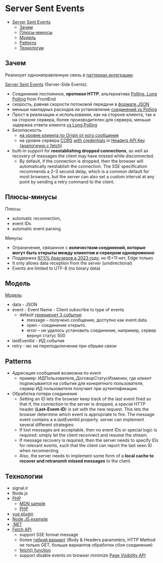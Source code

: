 # Server Sent Events

- [Server Sent Events](#server-sent-events)
	- [Зачем](#зачем)
	- [Плюсы-минусы](#плюсы-минусы)
	- [Модель](#модель)
	- [Patterns](#patterns)
	- [Технологии](#технологии)

## Зачем

Реализует однонаправленную связь в [паттернах интеграции](../../arch/pattern/pattern.integration.md).

[Server Sent Events](https://learn.javascript.ru/server-sent-events) (Server-Side Events):

- Соединение постоянное, __протокол HTTP__, альтернатива [Polling, Long Polling](https://web.dev/eventsource-basics/) from FrontEnd
- скорость, равная скорости потоковой передачи в [формате JSON](https://aengel.medium.com/server-sent-events-vs-json-stream-3a9f472120a4)
- меньше накладных расходов на установление [соединений vs Polling](https://stackoverflow.com/questions/9397528/server-sent-events-vs-polling)
- Прост в реализации и использовании, как на стороне клиента, так и на стороне сервера, более производителен для сервера, меньше задержка ответа клиента [vs Long Polling](https://www.turtle-techies.com/long-polling-vs-server-sent-events/)
- Безопасность 
	- [на уровне клиента по Origin от кого сообщения](https://web.dev/eventsource-basics/#a-word-on-security)
  - на уровне сервера [CORS](cors.md) [with сredentials](https://developer.mozilla.org/en-US/docs/Web/API/Server-sent_events/Using_server-sent_events) in [Headers API Key (аналогично с fetch)](https://learn.javascript.ru/fetch-crossorigin#neprostye-zaprosy)
- built-in support for __reestablishing dropped connections__, as well as recovery of messages the client may have missed while disconnected.
  - By default, if the connection is dropped, then the browser will automatically reestablish the connection. The SSE specification recommends a 2–3 second delay, which is a common default for most browsers, but the server can also set a custom interval at any point by sending a retry command to the client.

## Плюсы-минусы

Плюсы:

- automatic reconnection,
- event IDs
- automatic event parsing

Минусы:

- Ограничение, связанное с __количеством соединений, которые могут быть открыты между клиентом и сервером одновременно__
- Поддержка [97,5% браузеров в 2023 году](https://caniuse.com/eventsource), но IE<11 нет, Edge только
- It only allows data reception from the server (unidirectional)
- Events are limited to UTF-8 (no binary data)

## Модель

[Модель](https://learn.javascript.ru/server-sent-events#format-otveta-servera):

- data - JSON
- event - Event Name - Client subscribe to type of events
	- default [генерирует 3 события](https://learn.javascript.ru/server-sent-events#tipy-sobytiy):
		- message – получено сообщение, доступно как event.data.
		- open – соединение открыто.
		- error – не удалось установить соединение, например, сервер вернул статус 500
- lastEventId - ИД события
- retry - мс на переподключение при обрыве связи

## Patterns

- Адресация сообщений возможна по event
  - пример: ИДПользователя_ДоговорСтатусИзменен, где клиент подписывается на события для конкретного пользователя, сервер ИД пользователя получает при аутентификации.
- Обработка потери соединения
  - Setting an ID lets the browser keep track of the last event fired so that if, the connection to the server is dropped, a special HTTP header (__Last-Event-ID__) is set with the new request. This lets the browser determine which event is appropriate to fire. The message event contains a e.lastEventId property.
server can implement several different strategies:
  - If lost messages are acceptable, then no event IDs or special logic is required: simply let the client reconnect and resume the stream.
  - If message recovery is required, then the server needs to specify IDs for relevant events, such that the client can report the last seen ID when reconnecting.
  - Also, the server needs to implement some form of a __local cache to recover and retransmit missed messages__ to the client.

## Технологии

- signal.ir
- Node.js
- [PHP](https://web.dev/eventsource-basics/#server-examples)
	- [MDN sample](https://github.com/mdn/dom-examples/tree/main/server-sent-events)
    - [PHP](https://bigboxcode.com/php-server-sent-events-sse)
- [vue plugin](https://github.com/tserkov/vue-sse)
- [Node JS example](https://web.dev/eventsource-basics/#server-examples)
- [.NET](https://www.tpeczek.com/2017/02/server-sent-events-sse-support-for.html)
- [Fetch API](https://github.com/Azure/fetch-event-source)
	- support SSE format message
	- более [гибкий вариант](https://blog.logrocket.com/using-fetch-event-source-server-sent-events-react/) (Body & Headers parameters, HTTP Method не только GET, больше вариантов обработки сбоя соединения)
	- [fetch() function](https://developer.mozilla.org/en-US/docs/Web/API/fetch)
	- support disable events on browser minimize [Page Visibility API](https://developer.mozilla.org/en-US/docs/Web/API/Page_Visibility_API)